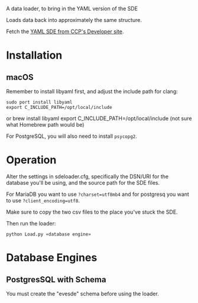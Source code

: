 A data loader, to bring in the YAML version of the SDE

Loads data back into approximately the same structure.

Fetch the [YAML SDE from CCP's Developer site](https://developers.eveonline.com/resource/resources).

# Installation

## macOS

Remember to install libyaml first, and adjust the include path for clang:

    sudo port install libyaml
    export C_INCLUDE_PATH=/opt/local/include

or
    brew install libyaml
    export C_INCLUDE_PATH=/opt/local/include (not sure what Homebrew path would be)

For PostgreSQL, you will also need to install `psycopg2`.

# Operation

Alter the settings in sdeloader.cfg, specifically the DSN/URI for the database you'll be using, and the source path for the SDE files.

For MariaDB you want to use ```?charset=utf8mb4``` and for postgresq you want to use ```?client_encoding=utf8```.

Make sure to copy the two csv files to the place you've stuck the SDE.



Then run the loader:

    python Load.py «database engine»

# Database Engines

## PostgresSQL with Schema

You must create the "evesde" schema before using the loader.
